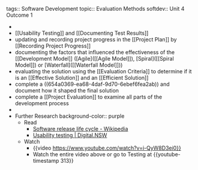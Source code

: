 tags:: Software Development
topic:: Evaluation Methods
softdev:: Unit 4 Outcome 1

-
- [[Usability Testing]] and [[Documenting Test Results]]
- updating and recording project progress in the [[Project Plan]] by [[Recording Project Progress]]
- documenting the factors that influenced the effectiveness of the [[Development Model]] ([Agile]([[Agile Model]]), [Spiral]([[Spiral Model]]) or [Waterfall]([[Waterfall Model]]))
- evaluating the solution using the [[Evaluation Criteria]] to determine if it is an [[Effective Solution]] and an [[Efficient Solution]]
- complete a ((654a0369-ea68-4daf-9d70-6ebef6fea2ab)) and document how it shaped the final solution
- complete a [[Project Evaluation]] to examine all parts of the development process
-
- Further Research
  background-color:: purple
	- Read
		- [Software release life cycle - Wikipedia](https://en.wikipedia.org/wiki/Software_release_life_cycle)
		- [Usability testing | Digital.NSW](https://www.digital.nsw.gov.au/delivery/digital-service-toolkit/resources/user-research-methods/usability-testing)
	- Watch
		- {{video https://www.youtube.com/watch?v=i-QyW8D3ei0}}
		- Watch the entire video above or go to Testing at {{youtube-timestamp 313}}